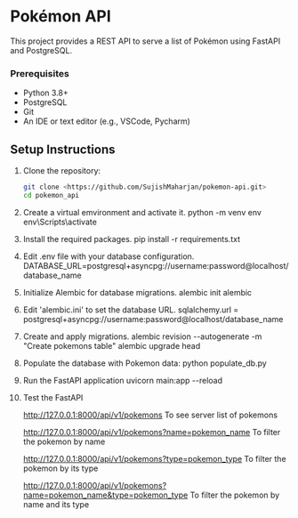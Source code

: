 # Pokémon API

This project provides a REST API to serve a list of Pokémon using FastAPI and PostgreSQL.


### Prerequisites

- Python 3.8+
- PostgreSQL
- Git
- An IDE or text editor (e.g., VSCode, Pycharm)



## Setup Instructions

1. Clone the repository:
   ```sh
   git clone <https://github.com/SujishMaharjan/pokemon-api.git>
   cd pokemon_api


2. Create a virtual emvironment and activate it.
    python -m venv env
    env\Scripts\activate

3. Install the required packages.
    pip install -r requirements.txt

4. Edit .env file with your database configuration.
    DATABASE_URL=postgresql+asyncpg://username:password@localhost/database_name

5. Initialize Alembic for database migrations.
    alembic init alembic

6. Edit 'alembic.ini' to set the database URL.
    sqlalchemy.url = postgresql+asyncpg://username:password@localhost/database_name

7. Create and apply migrations.
    alembic revision --autogenerate -m "Create pokemons table"
    alembic upgrade head

8. Populate the database with Pokemon data:
    python populate_db.py

9. Run the FastAPI application
    uvicorn main:app --reload

10. Test the FastAPI

    http://127.0.0.1:8000/api/v1/pokemons
    To see server list of pokemons

    http://127.0.0.1:8000/api/v1/pokemons?name=pokemon_name
    To filter the pokemon by name

    http://127.0.0.1:8000/api/v1/pokemons?type=pokemon_type
    To filter the pokemon by its type

    http://127.0.0.1:8000/api/v1/pokemons?name=pokemon_name&type=pokemon_type
    To filter the pokemon by name and its type